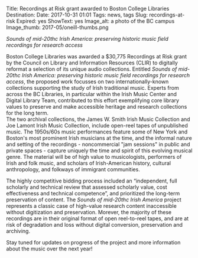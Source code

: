 Title: Recordings at Risk grant awarded to Boston College Libraries
Destination: 
Date: 2017-10-31 01:01 
Tags: news, tags 
Slug: recordings-at-risk
Expired: yes
ShowText: yes
Image_alt: a photo of the BC campus
Image_thumb: 2017-05/oneill-thumbs.png

<em>Sounds of mid-20thc Irish America: preserving historic music field recordings for research access</em>

Boston College Libraries was awarded a $30,775 Recordings at Risk grant by the Council on Library and Information Resources (CLIR) to digitally reformat a selection of its unique audio collections. Entitled <em>Sounds of mid-20thc Irish America: preserving historic music field recordings for research access</em>, the proposed work focusses on two internationally-known collections supporting the study of lrish traditional music. Experts from across the BC Libraries, in particular within the Irish Music Center and Digital Library Team, contributed to this effort exemplifying core library values to preserve and make accessible heritage and research collections for the long term.  
The two archival collections, the James W. Smith Irish Music Collection and Joe Lamont Irish Music Collection, include open-reel tapes of unpublished music. The 1950s/60s music performances feature some of New York and Boston's most prominent Irish musicians at the time, and the informal nature and setting of the recordings - noncommercial "jam sessions" in public and private spaces - capture uniquely the time and spirit of this evolving musical genre. The material will be of high value to musicologists, performers of Irish and folk music, and scholars of Irish-American history, cultural anthropology, and folkways of immigrant communities.

The highly competitive bidding process included an “independent, full scholarly and technical review that assessed scholarly value, cost effectiveness and technical competence”, and prioritized the long-term preservation of content.  The <em>Sounds of mid-20thc Irish America</em> project represents a classic case of high-value research content inaccessible without digitization and preservation. Morever, the majority of these recordings are in their original format of open reel-to-reel tapes, and are at risk of degradation and loss without digital conversion, preservation and archiving. 

Stay tuned for updates on progress of the project and more information about the music over the next year! 
